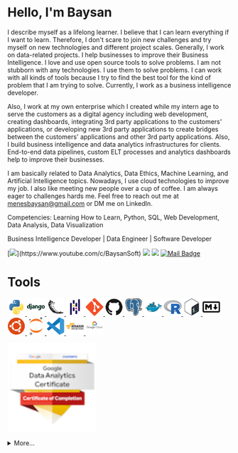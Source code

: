 # Hello, I'm Baysan

I describe myself as a lifelong learner. I believe that I can learn everything if I want to learn. Therefore, I don't scare to join new challenges and try myself on new technologies and different project scales. Generally, I work on data-related projects. I help businesses to improve their Business Intelligence. I love and use open source tools to solve problems. I am not stubborn with any technologies. I use them to solve problems. I can work with all kinds of tools because I try to find the best tool for the kind of problem that I am trying to solve. Currently, I work as a business intelligence developer.

Also, I work at my own enterprise which I created while my intern age to serve the customers as a digital agency including web development, creating dashboards, integrating 3rd party applications to the customers' applications, or developing new 3rd party applications to create bridges between the customers' applications and other 3rd party applications. Also, I build business intelligence and data analytics infrastructures for clients. End-to-end data pipelines, custom ELT processes and analytics dashboards help to improve their businesses.

I am basically related to Data Analytics, Data Ethics, Machine Learning, and Artificial Intelligence topics. Nowadays, I use cloud technologies to improve my job. I also like meeting new people over a cup of coffee. I am always eager to challenges hards me. Feel free to reach out me at menesbaysan@gmail.com or DM me on LinkedIn.

Competencies: Learning How to Learn, Python, SQL, Web Development, Data Analysis, Data Visualization

Business Intelligence Developer | Data Engineer | Software Developer


[![](https://img.shields.io/badge/youtube-%23FF0000.svg?&style=for-the-badge&logo=youtube&logoColor=white")](https://www.youtube.com/c/BaysanSoft)
[![](https://img.shields.io/badge/linkedin-%230077B5.svg?&style=for-the-badge&logo=linkedin&logoColor=white)](https://www.linkedin.com/in/mebaysan/)
[![](https://img.shields.io/badge/medium-%2312100E.svg?&style=for-the-badge&logo=medium&logoColor=white)](https://mebaysan.medium.com/)
[![Mail Badge](https://img.shields.io/badge/menesbaysan@gmail.com-c14438?style=for-the-badge&logo=Gmail&logoColor=white&link=mailto:menesbaysan@gmail.com)](mailto:menesbaysan@gmail.com)


# Tools
<p align="left"> <a href="https://www.python.org/" target="_blank"> <img src="https://raw.githubusercontent.com/devicons/devicon/master/icons/python/python-original.svg" alt="Python" width="40" height="40"/> </a>
<a href="https://www.djangoproject.com/" target="_blank"> <img src="https://raw.githubusercontent.com/devicons/devicon/master/icons/django/django-plain-wordmark.svg" alt="Django" width="40" height="40"/> </a>
<a href="https://flask.palletsprojects.com/" target="_blank"> <img src="https://raw.githubusercontent.com/devicons/devicon/master/icons/flask/flask-original.svg" alt="Flask" width="40" height="40"/> </a>
<a href="https://pandas.pydata.org/" target="_blank"> <img src="https://raw.githubusercontent.com/devicons/devicon/master/icons/pandas/pandas-original.svg" alt="Pandas" width="40" height="40"/> </a>
<a href="https://git-scm.com/" target="_blank"> <img src="https://raw.githubusercontent.com/devicons/devicon/master/icons/git/git-original.svg" alt="Git" width="40" height="40"/> </a>
<a href="https://www.github.com/" target="_blank"> <img src="https://raw.githubusercontent.com/devicons/devicon/master/icons/github/github-original.svg" alt="GitHub" width="40" height="40"/> </a>
<a href="https://www.postgresql.org/" target="_blank"> <img src="https://raw.githubusercontent.com/devicons/devicon/master/icons/postgresql/postgresql-original.svg" alt="PostgreSQL" width="40" height="40"/> </a>
<a href="https://www.docker.com/" target="_blank"> <img src="https://raw.githubusercontent.com/devicons/devicon/master/icons/docker/docker-original.svg" alt="Docker" width="40" height="40"/> </a>
<a href="https://www.r-project.org/" target="_blank"> <img src="https://raw.githubusercontent.com/devicons/devicon/master/icons/r/r-original.svg" alt="R" width="40" height="40"/> </a>
<a href="https://savannah.gnu.org/projects/bash/" target="_blank"> <img src="https://raw.githubusercontent.com/devicons/devicon/master/icons/bash/bash-original.svg" alt="Bash Script" width="40" height="40"/> </a>
<a href="https://daringfireball.net/projects/markdown/" target="_blank"> <img src="https://raw.githubusercontent.com/devicons/devicon/master/icons/markdown/markdown-original.svg" alt="Markdown" width="40" height="40"/> </a>
<a href="https://ubuntu.com/" target="_blank"> <img src="https://raw.githubusercontent.com/devicons/devicon/master/icons/ubuntu/ubuntu-plain.svg" alt="Ubuntu" width="40" height="40"/> </a>
<a href="https://jupyter.org/" target="_blank"> <img src="https://raw.githubusercontent.com/devicons/devicon/master/icons/jupyter/jupyter-original.svg" alt="Jupyter" width="40" height="40"/> </a>
<a href="https://code.visualstudio.com/" target="_blank"> <img src="https://raw.githubusercontent.com/devicons/devicon/master/icons/vscode/vscode-original.svg" alt="VsCode" width="40" height="40"/> </a>
<a href="https://aws.amazon.com/" target="_blank"> <img src="https://github.com/devicons/devicon/blob/master/icons/amazonwebservices/amazonwebservices-original-wordmark.svg" alt="AWS" width="40" height="40"/> </a>
<a href="https://cloud.google.com/" target="_blank"> <img src="https://github.com/devicons/devicon/blob/master/icons/googlecloud/googlecloud-original-wordmark.svg" alt="Google Cloud" width="40" height="40"/> </a>
</p>


<a href="https://www.credly.com/badges/af3d4bd8-e774-4161-b5a9-1df597026b54/public_url"> <img src="./assets/gda.png" width=200 height=200></a>

<details>
  <summary>More...</summary>

[![](./assets/python-for-data-science-and-ai.png)](https://www.youracclaim.com/badges/8b5a6b14-3ca4-4717-b683-fa156513cba3/public_url)
[![](./assets/data-analysis-with-python.png)](https://www.youracclaim.com/badges/06eff18d-d8af-464b-82d9-4ab8f01528fd/public_url)
[![](./assets/data-visualization-with-python.png)](https://www.youracclaim.com/badges/0bc55bef-e160-4e10-96fa-fd94fc851fdd/public_url)




  <img src="https://github-readme-stats.vercel.app/api?username=mebaysan&show_icons=true">
  
  [![](./assets/logo.jpg)](https://www.baysansoft.com)
</details>
 

 
